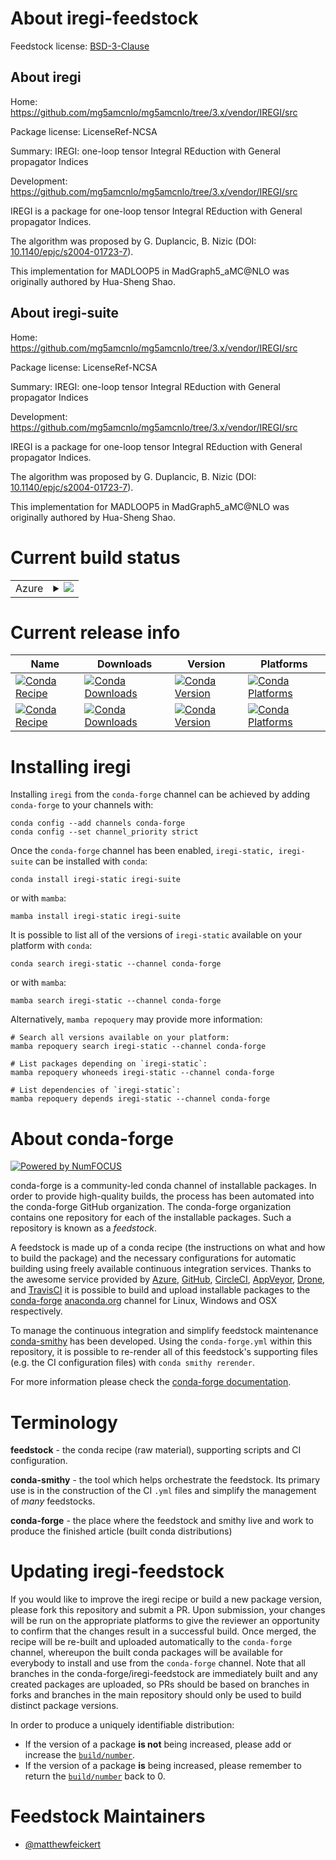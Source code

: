 About iregi-feedstock
=====================

Feedstock license: [BSD-3-Clause](https://github.com/conda-forge/iregi-feedstock/blob/main/LICENSE.txt)


About iregi
-----------

Home: https://github.com/mg5amcnlo/mg5amcnlo/tree/3.x/vendor/IREGI/src

Package license: LicenseRef-NCSA

Summary: IREGI: one-loop tensor Integral REduction with General propagator Indices

Development: https://github.com/mg5amcnlo/mg5amcnlo/tree/3.x/vendor/IREGI/src

IREGI is a package for one-loop tensor Integral REduction with General
propagator Indices.

The algorithm was proposed by G. Duplancic, B. Nizic
(DOI: [10.1140/epjc/s2004-01723-7](https://doi.org/10.1140/epjc/s2004-01723-7)).

This implementation for MADLOOP5 in MadGraph5_aMC@NLO was originally
authored by Hua-Sheng Shao.

About iregi-suite
-----------------

Home: https://github.com/mg5amcnlo/mg5amcnlo/tree/3.x/vendor/IREGI/src

Package license: LicenseRef-NCSA

Summary: IREGI: one-loop tensor Integral REduction with General propagator Indices

Development: https://github.com/mg5amcnlo/mg5amcnlo/tree/3.x/vendor/IREGI/src

IREGI is a package for one-loop tensor Integral REduction with General
propagator Indices.

The algorithm was proposed by G. Duplancic, B. Nizic
(DOI: [10.1140/epjc/s2004-01723-7](https://doi.org/10.1140/epjc/s2004-01723-7)).

This implementation for MADLOOP5 in MadGraph5_aMC@NLO was originally
authored by Hua-Sheng Shao.


Current build status
====================


<table>
    
  <tr>
    <td>Azure</td>
    <td>
      <details>
        <summary>
          <a href="https://dev.azure.com/conda-forge/feedstock-builds/_build/latest?definitionId=24798&branchName=main">
            <img src="https://dev.azure.com/conda-forge/feedstock-builds/_apis/build/status/iregi-feedstock?branchName=main">
          </a>
        </summary>
        <table>
          <thead><tr><th>Variant</th><th>Status</th></tr></thead>
          <tbody><tr>
              <td>linux_64</td>
              <td>
                <a href="https://dev.azure.com/conda-forge/feedstock-builds/_build/latest?definitionId=24798&branchName=main">
                  <img src="https://dev.azure.com/conda-forge/feedstock-builds/_apis/build/status/iregi-feedstock?branchName=main&jobName=linux&configuration=linux%20linux_64_" alt="variant">
                </a>
              </td>
            </tr><tr>
              <td>linux_aarch64</td>
              <td>
                <a href="https://dev.azure.com/conda-forge/feedstock-builds/_build/latest?definitionId=24798&branchName=main">
                  <img src="https://dev.azure.com/conda-forge/feedstock-builds/_apis/build/status/iregi-feedstock?branchName=main&jobName=linux&configuration=linux%20linux_aarch64_" alt="variant">
                </a>
              </td>
            </tr><tr>
              <td>linux_ppc64le</td>
              <td>
                <a href="https://dev.azure.com/conda-forge/feedstock-builds/_build/latest?definitionId=24798&branchName=main">
                  <img src="https://dev.azure.com/conda-forge/feedstock-builds/_apis/build/status/iregi-feedstock?branchName=main&jobName=linux&configuration=linux%20linux_ppc64le_" alt="variant">
                </a>
              </td>
            </tr><tr>
              <td>osx_64</td>
              <td>
                <a href="https://dev.azure.com/conda-forge/feedstock-builds/_build/latest?definitionId=24798&branchName=main">
                  <img src="https://dev.azure.com/conda-forge/feedstock-builds/_apis/build/status/iregi-feedstock?branchName=main&jobName=osx&configuration=osx%20osx_64_" alt="variant">
                </a>
              </td>
            </tr><tr>
              <td>osx_arm64</td>
              <td>
                <a href="https://dev.azure.com/conda-forge/feedstock-builds/_build/latest?definitionId=24798&branchName=main">
                  <img src="https://dev.azure.com/conda-forge/feedstock-builds/_apis/build/status/iregi-feedstock?branchName=main&jobName=osx&configuration=osx%20osx_arm64_" alt="variant">
                </a>
              </td>
            </tr><tr>
              <td>win_64</td>
              <td>
                <a href="https://dev.azure.com/conda-forge/feedstock-builds/_build/latest?definitionId=24798&branchName=main">
                  <img src="https://dev.azure.com/conda-forge/feedstock-builds/_apis/build/status/iregi-feedstock?branchName=main&jobName=win&configuration=win%20win_64_" alt="variant">
                </a>
              </td>
            </tr>
          </tbody>
        </table>
      </details>
    </td>
  </tr>
</table>

Current release info
====================

| Name | Downloads | Version | Platforms |
| --- | --- | --- | --- |
| [![Conda Recipe](https://img.shields.io/badge/recipe-iregi--static-green.svg)](https://anaconda.org/conda-forge/iregi-static) | [![Conda Downloads](https://img.shields.io/conda/dn/conda-forge/iregi-static.svg)](https://anaconda.org/conda-forge/iregi-static) | [![Conda Version](https://img.shields.io/conda/vn/conda-forge/iregi-static.svg)](https://anaconda.org/conda-forge/iregi-static) | [![Conda Platforms](https://img.shields.io/conda/pn/conda-forge/iregi-static.svg)](https://anaconda.org/conda-forge/iregi-static) |
| [![Conda Recipe](https://img.shields.io/badge/recipe-iregi--suite-green.svg)](https://anaconda.org/conda-forge/iregi-suite) | [![Conda Downloads](https://img.shields.io/conda/dn/conda-forge/iregi-suite.svg)](https://anaconda.org/conda-forge/iregi-suite) | [![Conda Version](https://img.shields.io/conda/vn/conda-forge/iregi-suite.svg)](https://anaconda.org/conda-forge/iregi-suite) | [![Conda Platforms](https://img.shields.io/conda/pn/conda-forge/iregi-suite.svg)](https://anaconda.org/conda-forge/iregi-suite) |

Installing iregi
================

Installing `iregi` from the `conda-forge` channel can be achieved by adding `conda-forge` to your channels with:

```
conda config --add channels conda-forge
conda config --set channel_priority strict
```

Once the `conda-forge` channel has been enabled, `iregi-static, iregi-suite` can be installed with `conda`:

```
conda install iregi-static iregi-suite
```

or with `mamba`:

```
mamba install iregi-static iregi-suite
```

It is possible to list all of the versions of `iregi-static` available on your platform with `conda`:

```
conda search iregi-static --channel conda-forge
```

or with `mamba`:

```
mamba search iregi-static --channel conda-forge
```

Alternatively, `mamba repoquery` may provide more information:

```
# Search all versions available on your platform:
mamba repoquery search iregi-static --channel conda-forge

# List packages depending on `iregi-static`:
mamba repoquery whoneeds iregi-static --channel conda-forge

# List dependencies of `iregi-static`:
mamba repoquery depends iregi-static --channel conda-forge
```


About conda-forge
=================

[![Powered by
NumFOCUS](https://img.shields.io/badge/powered%20by-NumFOCUS-orange.svg?style=flat&colorA=E1523D&colorB=007D8A)](https://numfocus.org)

conda-forge is a community-led conda channel of installable packages.
In order to provide high-quality builds, the process has been automated into the
conda-forge GitHub organization. The conda-forge organization contains one repository
for each of the installable packages. Such a repository is known as a *feedstock*.

A feedstock is made up of a conda recipe (the instructions on what and how to build
the package) and the necessary configurations for automatic building using freely
available continuous integration services. Thanks to the awesome service provided by
[Azure](https://azure.microsoft.com/en-us/services/devops/), [GitHub](https://github.com/),
[CircleCI](https://circleci.com/), [AppVeyor](https://www.appveyor.com/),
[Drone](https://cloud.drone.io/welcome), and [TravisCI](https://travis-ci.com/)
it is possible to build and upload installable packages to the
[conda-forge](https://anaconda.org/conda-forge) [anaconda.org](https://anaconda.org/)
channel for Linux, Windows and OSX respectively.

To manage the continuous integration and simplify feedstock maintenance
[conda-smithy](https://github.com/conda-forge/conda-smithy) has been developed.
Using the ``conda-forge.yml`` within this repository, it is possible to re-render all of
this feedstock's supporting files (e.g. the CI configuration files) with ``conda smithy rerender``.

For more information please check the [conda-forge documentation](https://conda-forge.org/docs/).

Terminology
===========

**feedstock** - the conda recipe (raw material), supporting scripts and CI configuration.

**conda-smithy** - the tool which helps orchestrate the feedstock.
                   Its primary use is in the construction of the CI ``.yml`` files
                   and simplify the management of *many* feedstocks.

**conda-forge** - the place where the feedstock and smithy live and work to
                  produce the finished article (built conda distributions)


Updating iregi-feedstock
========================

If you would like to improve the iregi recipe or build a new
package version, please fork this repository and submit a PR. Upon submission,
your changes will be run on the appropriate platforms to give the reviewer an
opportunity to confirm that the changes result in a successful build. Once
merged, the recipe will be re-built and uploaded automatically to the
`conda-forge` channel, whereupon the built conda packages will be available for
everybody to install and use from the `conda-forge` channel.
Note that all branches in the conda-forge/iregi-feedstock are
immediately built and any created packages are uploaded, so PRs should be based
on branches in forks and branches in the main repository should only be used to
build distinct package versions.

In order to produce a uniquely identifiable distribution:
 * If the version of a package **is not** being increased, please add or increase
   the [``build/number``](https://docs.conda.io/projects/conda-build/en/latest/resources/define-metadata.html#build-number-and-string).
 * If the version of a package **is** being increased, please remember to return
   the [``build/number``](https://docs.conda.io/projects/conda-build/en/latest/resources/define-metadata.html#build-number-and-string)
   back to 0.

Feedstock Maintainers
=====================

* [@matthewfeickert](https://github.com/matthewfeickert/)


